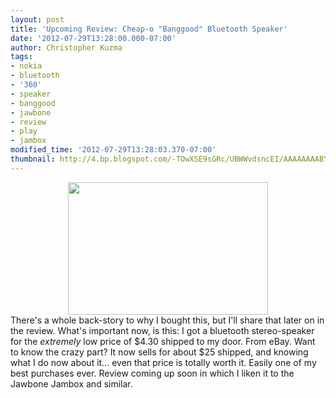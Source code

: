 ```yaml
---
layout: post
title: 'Upcoming Review: Cheap-o "Banggood" Bluetooth Speaker'
date: '2012-07-29T13:28:00.000-07:00'
author: Christopher Kuzma
tags:
- nokia
- bluetooth
- '360'
- speaker
- banggood
- jawbone
- review
- play
- jambox
modified_time: '2012-07-29T13:28:03.370-07:00'
thumbnail: http://4.bp.blogspot.com/-TOwXSE9sGRc/UBWWvdsncEI/AAAAAAAABYM/f5ShStYyebo/s72-c/Banggood+Teaser.JPG
---
```


<div class="separator" style="clear: both; text-align: center;"><a href="http://4.bp.blogspot.com/-TOwXSE9sGRc/UBWWvdsncEI/AAAAAAAABYM/f5ShStYyebo/s1600/Banggood+Teaser.JPG" imageanchor="1" style="margin-left: 1em; margin-right: 1em;"><img border="0" height="212" src="http://4.bp.blogspot.com/-TOwXSE9sGRc/UBWWvdsncEI/AAAAAAAABYM/f5ShStYyebo/s320/Banggood+Teaser.JPG" width="320" /></a></div>There's a whole back-story to why I bought this, but I'll share that later on in the review. What's important now, is this: I got a bluetooth stereo-speaker for the <i>extremely</i>&nbsp;low price of $4.30 shipped to my door. From eBay. Want to know the crazy part? It now sells for about $25 shipped, and knowing what I do now about it... even that price is totally worth it. Easily one of my best purchases ever. Review coming up soon in which I liken it to the Jawbone Jambox and similar.